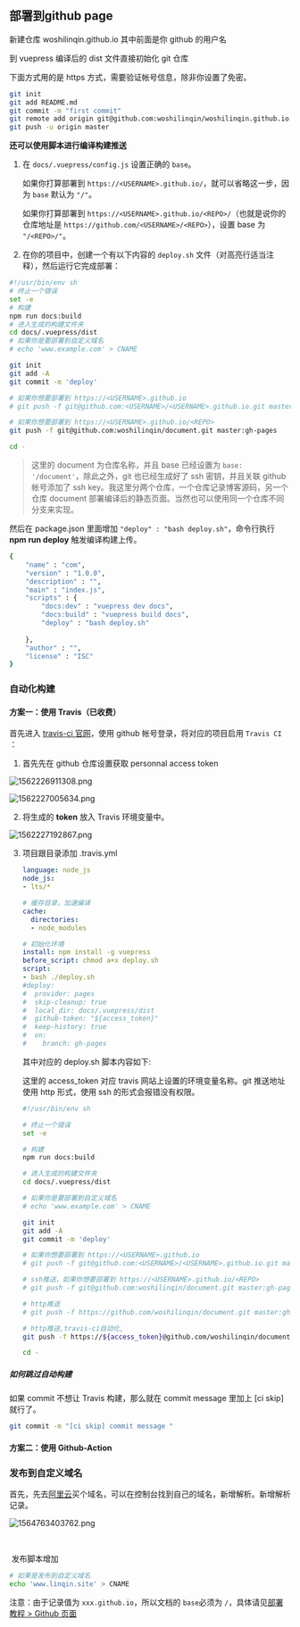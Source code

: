 ## 部署到github page

新建仓库 woshilinqin.github.io  其中前面是你 github 的用户名

到 vuepress 编译后的 dist 文件直接初始化 git 仓库

下面方式用的是 https 方式，需要验证帐号信息，除非你设置了免密。

```sh
git init
git add README.md
git commit -m "first commit"
git remote add origin git@github.com:woshilinqin/woshilinqin.github.io.git
git push -u origin master
```

**还可以使用脚本进行编译构建推送**

1. 在 `docs/.vuepress/config.js` 设置正确的 `base`。

   如果你打算部署到 `https://<USERNAME>.github.io/`，就可以省略这一步，因为 `base` 默认为 `"/"`。

   如果你打算部署到 `https://<USERNAME>.github.io/<REPO>/`（也就是说你的仓库地址是 `https://github.com/<USERNAME>/<REPO>`），设置 base 为 `"/<REPO>/"`。

2. 在你的项目中，创建一个有以下内容的 `deploy.sh` 文件（对高亮行适当注释），然后运行它完成部署：

```bash
#!/usr/bin/env sh
# 终止一个错误
set -e
# 构建
npm run docs:build
# 进入生成的构建文件夹
cd docs/.vuepress/dist
# 如果你是要部署到自定义域名
# echo 'www.example.com' > CNAME

git init
git add -A
git commit -m 'deploy'

# 如果你想要部署到 https://<USERNAME>.github.io
# git push -f git@github.com:<USERNAME>/<USERNAME>.github.io.git master

# 如果你想要部署到 https://<USERNAME>.github.io/<REPO>
git push -f git@github.com:woshilinqin/document.git master:gh-pages

cd -
```

> 这里的 document 为仓库名称，并且 base 已经设置为 `base: '/document'`，除此之外，git 也已经生成好了 ssh 密钥，并且关联 github 帐号添加了 ssh key。我这里分两个仓库，一个仓库记录博客源码，另一个仓库 document 部署编译后的静态页面。当然也可以使用同一个仓库不同分支来实现。

然后在 package.json 里面增加 `"deploy" : "bash deploy.sh"`，命令行执行 **npm run deploy** 触发编译构建上传。

```sh
{
	"name" : "com",
	"version" : "1.0.0",
	"description" : "",
	"main" : "index.js",
	"scripts" : {
		"docs:dev" : "vuepress dev docs",
		"docs:build" : "vuepress build docs",
		"deploy" : "bash deploy.sh"
		
	},
	"author" : "",
	"license" : "ISC"
}
```

### 自动化构建

#### 方案一：使用 Travis（已收费）

首先进入 [travis-ci 官网](https://travis-ci.org/)，使用 github 帐号登录，将对应的项目启用 `Travis CI` ：

1. 首先先在 github 仓库设置获取 personnal access token

![1562226911308.png](https://blog-07.oss-cn-guangzhou.aliyuncs.com/picBak/1562226911308.png)

![1562227005634.png](https://blog-07.oss-cn-guangzhou.aliyuncs.com/picBak/1562227005634.png)

2. 将生成的 **token** 放入 Travis 环境变量中。

![1562227192867.png](https://blog-07.oss-cn-guangzhou.aliyuncs.com/picBak/1562227192867.png)

3. 项目跟目录添加 .travis.yml

   ```yaml
   language: node_js
   node_js:
   - lts/*
   
   # 缓存目录，加速编译
   cache:
     directories:
     - node_modules
   
   # 初始化环境
   install: npm install -g vuepress
   before_script: chmod a+x deploy.sh
   script:
   - bash ./deploy.sh
   #deploy:
   #  provider: pages
   #  skip-cleanup: true
   #  local_dir: docs/.vuepress/dist
   #  github-token: "${access_token}"
   #  keep-history: true
   #  on:
   #    branch: gh-pages
   
   ```

   其中对应的 deploy.sh 脚本内容如下:

   这里的 access_token 对应 travis 网站上设置的环境变量名称。git 推送地址使用 http 形式，使用 ssh 的形式会报错没有权限。

   ```sh
   #!/usr/bin/env sh
   
   # 终止一个错误
   set -e
   
   # 构建
   npm run docs:build
   
   # 进入生成的构建文件夹
   cd docs/.vuepress/dist
   
   # 如果你是要部署到自定义域名
   # echo 'www.example.com' > CNAME
   
   git init
   git add -A
   git commit -m 'deploy'
   
   # 如果你想要部署到 https://<USERNAME>.github.io
   # git push -f git@github.com:<USERNAME>/<USERNAME>.github.io.git master
   
   # ssh推送，如果你想要部署到 https://<USERNAME>.github.io/<REPO>
   # git push -f git@github.com:woshilinqin/document.git master:gh-pages
   
   # http推送
   # git push -f https://github.com/woshilinqin/document.git master:gh-pages
   
   # http推送,travis-ci自动化,
   git push -f https://${access_token}@github.com/woshilinqin/document.git master:gh-pages
   
   cd -
   ```

   

##### 如何跳过自动构建

如果 commit 不想让 Travis 构建，那么就在 commit message 里加上 [ci skip] 就行了。

```sh
git commit -m "[ci skip] commit message "
```



#### 方案二：使用 Github-Action







### 发布到自定义域名

首先，先去[阿里云](https://wanwang.aliyun.com/?spm=5176.12825654.eofdhaal5.70.38142c4aWVmXFl)买个域名，可以在控制台找到自己的域名，新增解析。新增解析记录。

![1564763403762.png](https://blog-07.oss-cn-guangzhou.aliyuncs.com/picBak/1564763403762.png)

​				

​       发布脚本增加

```sh
# 如果是发布到自定义域名
echo 'www.linqin.site' > CNAME
```

注意：由于记录值为 `xxx.github.io`，所以文档的 `base`必须为 `/`，具体请见[部署教程 > Github 页面](https://www.vuepress.cn/guide/deploy.html#github-%E9%A1%B5%E9%9D%A2)



​				